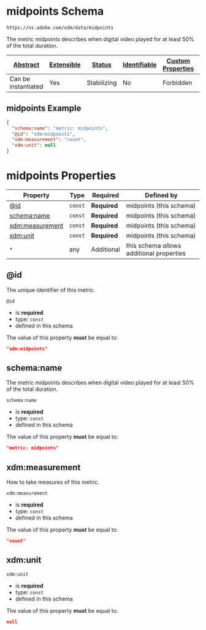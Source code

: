 
# midpoints Schema

```
https://ns.adobe.com/xdm/data/midpoints
```

The metric midpoints describes when digital video played for at least 50% of the total duration.

| [Abstract](../../abstract.md) | [Extensible](../../extensions.md) | [Status](../../status.md) | [Identifiable](../../id.md) | [Custom Properties](../../extensions.md) | [Additional Properties](../../extensions.md) | Defined In |
|-------------------------------|-----------------------------------|---------------------------|-----------------------------|------------------------------------------|----------------------------------------------|------------|
| Can be instantiated | Yes | Stabilizing | No | Forbidden | Permitted | [data/midpoints.schema.json](data/midpoints.schema.json) |

## midpoints Example
```json
{
  "schema:name": "metric: midpoints",
  "@id": "xdm:midpoints",
  "xdm:measurement": "count",
  "xdm:unit": null
}
```

# midpoints Properties

| Property | Type | Required | Defined by |
|----------|------|----------|------------|
| [@id](#@id) | `const` | **Required** | midpoints (this schema) |
| [schema:name](#schemaname) | `const` | **Required** | midpoints (this schema) |
| [xdm:measurement](#xdmmeasurement) | `const` | **Required** | midpoints (this schema) |
| [xdm:unit](#xdmunit) | `const` | **Required** | midpoints (this schema) |
| `*` | any | Additional | this schema *allows* additional properties |

## @id

The unique identifier of this metric.

`@id`
* is **required**
* type: `const`
* defined in this schema

The value of this property **must** be equal to:

```json
"xdm:midpoints"
```





## schema:name

The metric midpoints describes when digital video played for at least 50% of the total duration.

`schema:name`
* is **required**
* type: `const`
* defined in this schema

The value of this property **must** be equal to:

```json
"metric: midpoints"
```





## xdm:measurement

How to take measures of this metric.

`xdm:measurement`
* is **required**
* type: `const`
* defined in this schema

The value of this property **must** be equal to:

```json
"count"
```





## xdm:unit


`xdm:unit`
* is **required**
* type: `const`
* defined in this schema

The value of this property **must** be equal to:

```json
null
```




